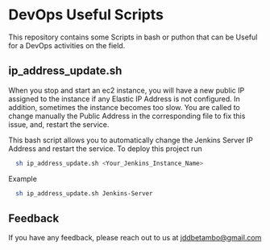 
# DevOps Useful Scripts

This repository contains some Scripts in bash or puthon that can be Useful for a DevOps activities on the field.



## ip_address_update.sh

When you stop and start an ec2 instance, you will have a new public IP assigned to the instance if any Elastic IP Address is not configured. In addition, sometimes the instance becomes too slow. You are called to change manually the Public Address in the corresponding file to fix this issue, and, restart the service.

This bash script allows you to automatically change the Jenkins Server IP Address and restart the service.
To deploy this project run

```bash
  sh ip_address_update.sh <Your_Jenkins_Instance_Name>
```
Example

```bash
  sh ip_address_update.sh Jenkins-Server
```
## Feedback

If you have any feedback, please reach out to us at jddbetambo@gmail.com

